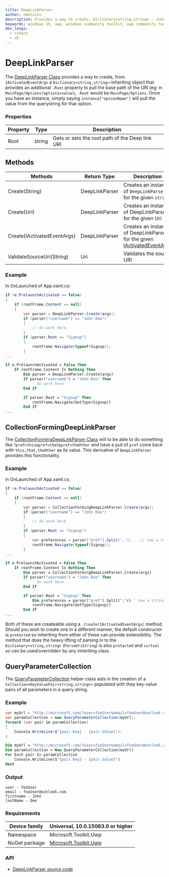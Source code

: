 ```yaml
---
title: DeepLinkParser
author: nmetulev
description: Provides a way to create, Dictionary<string,string> - inheriting object that provides an additional .Root property to pull the base path of the URI 
keywords: windows 10, uwp, windows community toolkit, uwp community toolkit, uwp toolkit, DeepLinkParser
dev_langs:
  - csharp
  - vb
---
```


# DeepLinkParser

The [DeepLinkParser Class](https://docs.microsoft.com/dotnet/api/microsoft.toolkit.uwp.helpers.deeplinkparser) provides a way to create, from `IActivatedEventArgs` a `Dictionary<string,string>`-inheriting object that provides an additional `.Root` property to pull the base path of the URI (eg: in `MainPage/Options?option1=value1`, `.Root` would be `MainPage/Options`.
Once you have an instance, simply saying `instance["optionName"]` will pull the value from the querystring for that option.

### Properties

| Property | Type | Description |
| -- | -- | -- |
| Root | string | Gets or sets the root path of the Deep link URI |

## Methods

| Methods | Return Type | Description |
| -- | -- | -- |
| Create(String) | DeepLinkParser | Creates an instance of `DeepLinkParser` for the given `string` |
| Create(Uri) | DeepLinkParser | Creates an instance of DeepLinkParser for the given Uri |
| Create(IActivatedEventArgs) | DeepLinkParser | Creates an instance of DeepLinkParser for the given [IActivatedEventArgs](https://docs.microsoft.com/uwp/api/Windows.ApplicationModel.Activation.IActivatedEventArgs) |
| ValidateSourceUri(String) | Uri | Validates the source URI |

### Example

In OnLaunched of App.xaml.cs:

```csharp
if (e.PrelaunchActivated == false)
{
    if (rootFrame.Content == null)
    {
        var parser = DeepLinkParser.Create(args);
        if (parser["username"] == "John Doe")
        {
            // do work here
        }
        if (parser.Root == "Signup")
        {
            rootFrame.Navigate(typeof(Signup));
        }
...
```
```vb
If e.PrelaunchActivated = False Then
    If rootFrame.Content Is Nothing Then
        Dim parser = DeepLinkParser.Create(args)
        If parser("username") = "John Doe" Then
            ' do work here
        End If

        If parser.Root = "Signup" Then
            rootFrame.Navigate(GetType(Signup))
        End If
...
```

## CollectionFormingDeepLinkParser

The [CollectionFormingDeepLinkParser Class](https://docs.microsoft.com/dotnet/api/microsoft.toolkit.uwp.helpers.collectionformingdeeplinkparser) will to be able to do something like `?pref=this&pref=that&pref=theOther` and have a pull of `pref` come back with `this,that,theOther` as its value. This derivative of `DeepLinkParser` provides this functionality.

### Example

in OnLaunched of App.xaml.cs:

```csharp
if (e.PrelaunchActivated == false)
{
    if (rootFrame.Content == null)
    {
        var parser = CollectionFormingDeepLinkParser.Create(args);
        if (parser["username"] == "John Doe")
        {
            // do work here
        }
        if (parser.Root == "Signup")
        {
            var preferences = parser["pref"].Split(',');    // now a string[] of all 'pref' querystring values passed in URI
            rootFrame.Navigate(typeof(Signup));
        }
...
```
```vb
If e.PrelaunchActivated = False Then
    If rootFrame.Content Is Nothing Then
        Dim parser = CollectionFormingDeepLinkParser.Create(args)
        If parser("username") = "John Doe" Then
            ' do work here
        End If

        If parser.Root = "Signup" Then
            Dim preferences = parser("pref").Split(","c) ' now a string[] of all 'pref' querystring values passed in URI
            rootFrame.Navigate(GetType(Signup))
        End If
...
```

Both of these are createable using a `.Create(IActivatedEventArgs)` method. Should you wish to create one in a different manner, the default constructor is `protected` so inheriting from either of these can provide extensibility.
The method that does the heavy lifting of parsing in to the `Dictionary<string,string>` (`ParseUriString`) is also `protected` and `virtual` so can be used/overridden by any inheriting class.

## QueryParameterCollection

The [QueryParameterCollection](https://docs.microsoft.com/dotnet/api/microsoft.toolkit.uwp.helpers.queryparametercollection) helper class aids in the creation of a `Collection<KeyValuePair<string,string>>` populated with they key-value pairs of all parameters in a query string.

### Example

```csharp
var myUrl = "http://microsoft.com/?user=fooUser&email=fooUser@outlook.com&firstName=John&lastName=Doe"
var paramCollection = new QueryParameterCollection(myUrl);
foreach (var pair in paramCollection)
{
    Console.WriteLine($"{pair.Key} - {pair.Value}");
}
```
```vb
Dim myUrl = "http://microsoft.com/?user=fooUser&email=fooUser@outlook.com&firstName=John&lastName=Doe"
Dim paramCollection = New QueryParameterCollection(myUrl)
For Each pair In paramCollection
    Console.WriteLine($"{pair.Key} - {pair.Value}")
Next
```

### Output

```
user - fooUser
email - fooUser@outlook.com
firstname - John
lastName - Doe
```

### Requirements

| Device family | Universal, 10.0.15063.0 or higher |
| --- | --- |
| Namespace | Microsoft.Toolkit.Uwp |
| NuGet package | [Microsoft.Toolkit.Uwp](https://www.nuget.org/packages/Microsoft.Toolkit.Uwp/) |

### API

* [DeepLinkParser source code](https://github.com/Microsoft/WindowsCommunityToolkit//tree/master/Microsoft.Toolkit.Uwp/Helpers/DeepLinkParser)